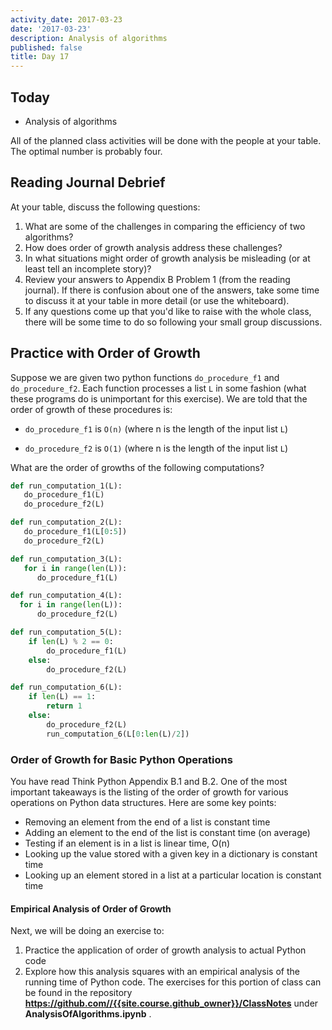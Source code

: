 ```yaml
---
activity_date: 2017-03-23
date: '2017-03-23'
description: Analysis of algorithms
published: false
title: Day 17
---
```


## Today

* Analysis of algorithms

All of the planned class activities will be done with the people at your
table. The optimal number is probably four.

## Reading Journal Debrief

At your table, discuss the following questions:

1. What are some of the challenges in comparing the efficiency of two algorithms?
2. How does order of growth analysis address these challenges?
3. In what situations might order of growth analysis be misleading (or at least tell an incomplete story)?
4. Review your answers to Appendix B Problem 1 (from the reading journal). If there is confusion about one of the answers, take some time to discuss it at your table in more detail (or use the whiteboard).
5. If any questions come up that you'd like to raise with the whole class, there will be some time to do so following your small group discussions.

## Practice with Order of Growth

Suppose we are given two python functions `do_procedure_f1` and
`do_procedure_f2`. Each function processes a list `L`  in some fashion
(what these programs do is unimportant for this exercise). We are told that
the order of growth of these procedures is:

* `do_procedure_f1`  is `O(n)` (where n is the length of the input list `L`)

* `do_procedure_f2`  is `O(1)` (where n is the length of the input list `L`)

What are the order of growths of the following computations?

``` python
def run_computation_1(L):
   do_procedure_f1(L)
   do_procedure_f2(L)
```

``` python
def run_computation_2(L):
   do_procedure_f1(L[0:5])
   do_procedure_f2(L)
```

``` python
def run_computation_3(L):
   for i in range(len(L)):
      do_procedure_f1(L)
```

``` python
def run_computation_4(L):
  for i in range(len(L)):
      do_procedure_f2(L)
```

``` python
def run_computation_5(L):
    if len(L) % 2 == 0:
        do_procedure_f1(L)
    else:
        do_procedure_f2(L)
```

``` python
def run_computation_6(L):
    if len(L) == 1:
        return 1
    else:
        do_procedure_f2(L)
        run_computation_6(L[0:len(L)/2])
```

### Order of Growth for Basic Python Operations

You have read Think Python Appendix B.1 and B.2. One of the most important
takeaways is the listing of the order of growth for various operations on
Python data structures. Here are some key points:

* Removing an element from the end of a list is constant time
* Adding an element to the end of the list is constant time (on average)
* Testing if an element is in a list is linear time, O(n)
* Looking up the value stored with a given key in a dictionary is constant time
* Looking up an element stored in a list at a particular location is constant time

#### Empirical Analysis of Order of Growth

Next, we will be doing an exercise to:

1. Practice the application of order of growth analysis to actual Python code
2. Explore how this analysis squares with an empirical analysis of the running time of Python code. The exercises for this portion of class can be found in the repository **https://github.com//{{site.course.github_owner}}/ClassNotes**  under **AnalysisOfAlgorithms.ipynb** .

